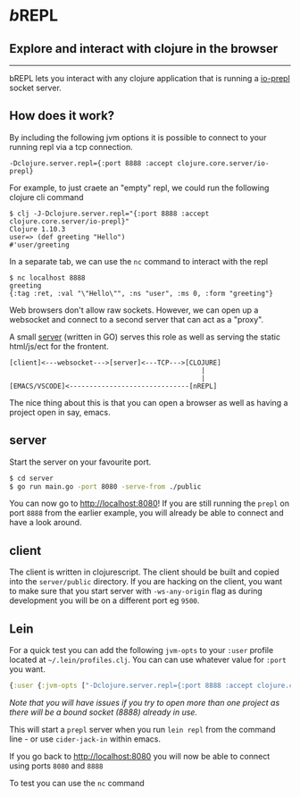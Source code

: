 # _b_**REPL**
## Explore and interact with clojure in the browser
---

bREPL lets you interact with any clojure application that is running a [io-prepl](https://clojuredocs.org/clojure.core.server/io-prepl) socket server.

## How does it work?

By including the following jvm options it is possible to connect to your running repl via a tcp connection.
```
-Dclojure.server.repl={:port 8888 :accept clojure.core.server/io-prepl}
```

For example, to just craete an "empty" repl, we could run the following clojure cli command

```
$ clj -J-Dclojure.server.repl="{:port 8888 :accept clojure.core.server/io-prepl}"
Clojure 1.10.3
user=> (def greeting "Hello")
#'user/greeting
```
In a separate tab, we can use the `nc` command to interact with the repl
```
$ nc localhost 8888
greeting
{:tag :ret, :val "\"Hello\"", :ns "user", :ms 0, :form "greeting"}
```

Web browsers don't allow raw sockets. However, we can open up a websocket and connect to a second server that can act as a "proxy".

A small [server](./server) (written in GO) serves this role as well as serving the static html/js/ect for the frontent.

```
[client]<---websocket--->[server]<---TCP--->[CLOJURE]
                                                |
                                                |
[EMACS/VSCODE]<------------------------------[nREPL]
```
The nice thing about this is that you can open a browser as well as having
a project open in say, emacs.

## server

Start the server on your favourite port.

```bash
$ cd server
$ go run main.go -port 8080 -serve-from ./public
```

You can now go to [http://localhost:8080](http://localhost:8080)!
If you are still running the `prepl` on port `8888` from the earlier example, you will already be able to connect and have a look around.


## client

The client is written in clojurescript. The client should be built and copied into the `server/public` directory.
If you are hacking on the client, you want to make sure that you start server with `-ws-any-origin` flag as during development
you will be on a different port eg `9500`.

## Lein
For a quick test you can add the following `jvm-opts` to your `:user` profile located at `~/.lein/profiles.clj`. You can can use whatever value for `:port` you want.

```clojure
{:user {:jvm-opts ["-Dclojure.server.repl={:port 8888 :accept clojure.core.server/io-prepl}"]}}
```

_Note that you will have issues if you try to open more than one project as there will be a bound socket (8888) already in use._

This will start a `prepl` server when you run `lein repl` from the command line - or use `cider-jack-in` within emacs.

If you go back to [http://localhost:8080](http://localhost:8080) you will now be able to connect using ports `8080` and `8888`

To test you can use the `nc` command




